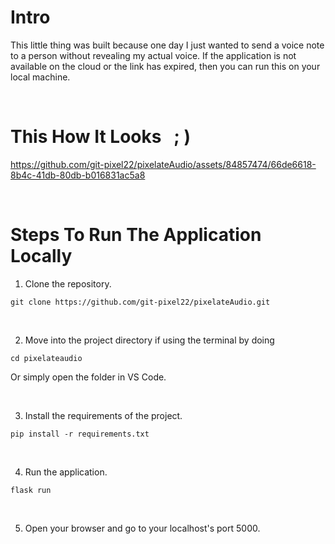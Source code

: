 # Intro
This little thing was built because one day I just wanted to send a voice note to a person without revealing my actual voice. If the application is not available on the cloud or the link has expired, then you can run this on your local machine.

&nbsp;

# This How It Looks &nbsp; ; )


https://github.com/git-pixel22/pixelateAudio/assets/84857474/66de6618-8b4c-41db-80db-b016831ac5a8

&nbsp;

# Steps To Run The Application Locally

1. Clone the repository.

```
git clone https://github.com/git-pixel22/pixelateAudio.git
```
&nbsp;

2. Move into the project directory if using the terminal by doing

```
cd pixelateaudio
```

Or simply open the folder in VS Code.

&nbsp;

3. Install the requirements of the project.

```
pip install -r requirements.txt
```

&nbsp;

4. Run the application.
```
flask run
```

&nbsp;

5. Open your browser and go to your localhost's port 5000.

&nbsp;

